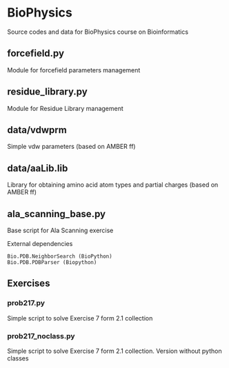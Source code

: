 # BioPhysics
Source codes and data for BioPhysics course on Bioinformatics


## forcefield.py
Module for forcefield parameters management

## residue_library.py
Module for Residue Library management

## data/vdwprm
Simple vdw parameters (based on AMBER ff)

## data/aaLib.lib
Library for obtaining amino acid atom types and partial charges (based on AMBER ff)

## ala_scanning_base.py
Base script for Ala Scanning exercise


External dependencies

    Bio.PDB.NeighborSearch (BioPython)
    Bio.PDB.PDBParser (Biopython)

## Exercises ##
### prob217.py
Simple script to solve Exercise 7 form 2.1 collection
### prob217_noclass.py
Simple script to solve Exercise 7 form 2.1 collection. Version without python classes


